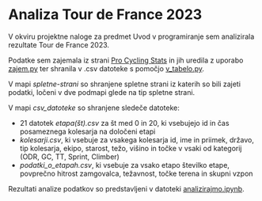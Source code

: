 # Analiza Tour de France 2023
V okviru projektne naloge za predmet Uvod v programiranje sem analizirala rezultate Tour de France 2023.

Podatke sem zajemala iz strani [Pro Cycling Stats](https://www.procyclingstats.com/race/tour-de-france/2023) in jih uredila z uporabo [zajem.py](zajem.py) ter shranila v .csv datoteke s pomočjo [v_tabelo.py](v_tabelo.py).

V mapi *spletne-strani* so shranjene spletne strani iz katerih so bili zajeti podatki, ločeni v dve podmapi glede na tip spletne strani. 

V mapi *csv_datoteke* so shranjene sledeče datoteke:
- 21 datotek *etapa(št).csv* za št med 0 in 20, ki vsebujejo id in čas posameznega kolesarja na določeni etapi
- *kolesarji.csv*, ki vsebuje za vsakega kolesarja id, ime in priimek, državo, tip kolesarja, ekipo, starost, težo, višino in točke v vsaki od kategorij (ODR, GC, TT, Sprint, Climber)
- *podatki_o_etapah.csv*, ki vsebuje za vsako etapo številko etape, povprečno hitrost zamgovalca, težavnost, točke terena in skupni vzpon

Rezultati analize podatkov so predstavljeni v datoteki [analizirajmo.ipynb](analizirajmo.ipynb).